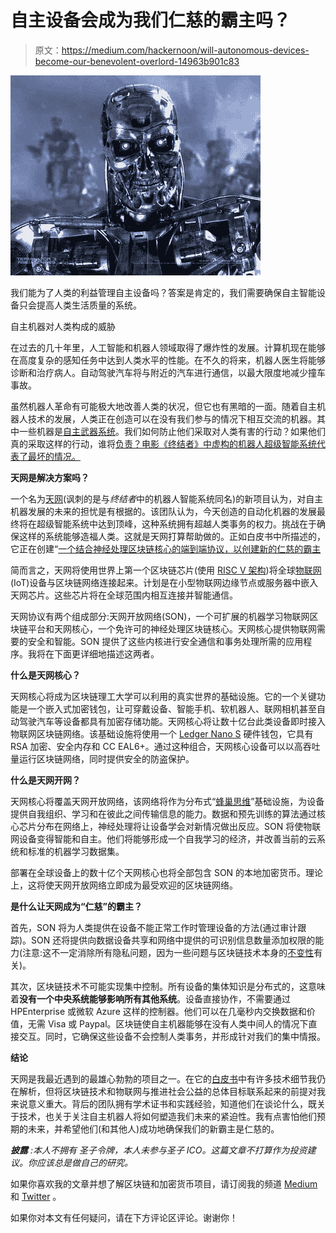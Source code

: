 # 自主设备会成为我们仁慈的霸主吗？

> 原文：<https://medium.com/hackernoon/will-autonomous-devices-become-our-benevolent-overlord-14963b901c83>

![](img/e7c46c8203f490c275d136c2a09a9f16.png)

我们能为了人类的利益管理自主设备吗？答案是肯定的，我们需要确保自主智能设备只会提高人类生活质量的系统。

自主机器对人类构成的威胁

在过去的几十年里，人工智能和机器人领域取得了爆炸性的发展。计算机现在能够在高度复杂的感知任务中达到人类水平的性能。在不久的将来，机器人医生将能够诊断和治疗病人。自动驾驶汽车将与附近的汽车进行通信，以最大限度地减少撞车事故。

虽然机器人革命有可能极大地改善人类的状况，但它也有黑暗的一面。随着自主机器人技术的发展，人类正在创造可以在没有我们参与的情况下相互交流的机器。其中一些机器是[自主武器系统](https://www.economist.com/special-report/2018/01/25/autonomous-weapons-are-a-game-changer)。我们如何防止他们采取对人类有害的行动？如果他们真的采取这样的行动，谁将[负责？电影《终结者》中虚构的机器人超级智能系统代表了最坏的情况。](https://www.ft.com/content/1e0d2254-8c98-11e7-9084-d0c17942ba93)

**天网是解决方案吗？**

一个名为[天网](https://skynet.co/)(讽刺的是与*终结者*中的机器人智能系统同名)的新项目认为，对自主机器发展的未来的担忧是有根据的。该团队认为，今天创造的自动化机器的发展最终将在超级智能系统中达到顶峰，这种系统拥有超越人类事务的权力。挑战在于确保这样的系统能够造福人类。这就是天网打算帮助做的。正如白皮书中所描述的，它正在创建“[一个结合神经处理区块链核心的端到端协议，以创建新的仁慈的霸主](https://skynet.co/img/lightpaper.pdf)

简而言之，天网将使用世界上第一个区块链芯片(使用 [RISC V 架构](https://spectrum.ieee.org/semiconductors/devices/riscvs-opensource-architecture-shakes-up-chip-design))将全球[物联网](https://www.forbes.com/sites/jacobmorgan/2014/05/13/simple-explanation-internet-things-that-anyone-can-understand/#1735fddb1d09) (IoT)设备与区块链网络连接起来。计划是在小型物联网边缘节点或服务器中嵌入天网芯片。这些芯片将在全球范围内相互连接并智能通信。

天网协议有两个组成部分:天网开放网络(SON)，一个可扩展的机器学习物联网区块链平台和天网核心，一个免许可的神经处理区块链核心。天网核心提供物联网需要的安全和智能。SON 提供了这些内核进行安全通信和事务处理所需的应用程序。我将在下面更详细地描述这两者。

**什么是天网核心？**

天网核心将成为区块链理工大学可以利用的真实世界的基础设施。它的一个关键功能是一个嵌入式加密钱包，让可穿戴设备、智能手机、软机器人、联网相机甚至自动驾驶汽车等设备都具有加密存储功能。天网核心将让数十亿台此类设备即时接入物联网区块链网络。该基础设施将使用一个 [Ledger Nano S](https://bit.ly/2BX0CTq) 硬件钱包，它具有 RSA 加密、安全内存和 CC EAL6+。通过这种组合，天网核心设备可以以高吞吐量运行区块链网络，同时提供安全的防盗保护。

**什么是天网开网？**

天网核心将覆盖天网开放网络，该网络将作为分布式“[蜂巢思维](https://skynet.co/img/lightpaper.pdf)”基础设施，为设备提供自我组织、学习和在彼此之间传输信息的能力。数据和预先训练的算法通过核心芯片分布在网络上，神经处理将让设备学会对新情况做出反应。SON 将使物联网设备变得智能和自主。他们将能够形成一个自我学习的经济，并改善当前的云系统和标准的机器学习数据集。

部署在全球设备上的数十亿个天网核心也将全部包含 SON 的本地加密货币。理论上，这将使天网开放网络立即成为最受欢迎的区块链网络。

**是什么让天网成为“仁慈”的霸主？**

首先，SON 将为人类提供在设备不能正常工作时管理设备的方法(通过审计跟踪)。SON 还将提供向数据设备共享和网络中提供的可识别信息数量添加权限的能力(注意:这不一定消除所有隐私问题，因为一些问题与区块链技术本身的[不变性](/swlh/immutability-is-a-double-edged-sword-how-blockchain-solves-some-privacy-problems-while-creating-ab5fb6336935)有关)。

其次，区块链技术不可能实现集中控制。所有设备的集体知识是分布式的，这意味着**没有一个中央系统能够影响所有其他系统**。设备直接协作，不需要通过 HPEnterprise 或微软 Azure 这样的控制器。他们可以在几毫秒内交换数据和价值，无需 Visa 或 Paypal。区块链使自主机器能够在没有人类中间人的情况下直接交互。同时，它确保这些设备不会控制人类事务，并形成针对我们的集中情报。

**结论**

天网是我最近遇到的最雄心勃勃的项目之一。在它的[白皮书](https://skynet.co/img/lightpaper.pdf)中有许多技术细节我仍在解析，但将区块链技术和物联网与推进社会公益的总体目标联系起来的前提对我来说意义重大。背后的团队拥有学术证书和实践经验，知道他们在谈论什么，既关于技术，也关于关注自主机器人将如何塑造我们未来的紧迫性。我有点害怕他们预期的未来，并希望他们(和其他人)成功地确保我们的新霸主是仁慈的。

***披露*** *:本人不拥有* *圣子令牌，本人未参与圣子 ICO。这篇文章不打算作为投资建议。你应该总是做自己的研究。*

如果你喜欢我的文章并想了解区块链和加密货币项目，请订阅我的频道 [Medium](/@minadown) 和 [Twitter](https://twitter.com/minad21) 。

如果你对本文有任何疑问，请在下方评论区评论。谢谢你！